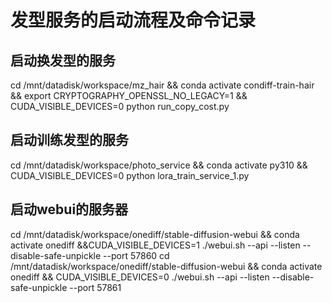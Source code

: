 # 发型服务的启动流程及命令记录

## 启动换发型的服务
cd /mnt/datadisk/workspace/mz_hair && conda activate condiff-train-hair && export CRYPTOGRAPHY_OPENSSL_NO_LEGACY=1 && CUDA_VISIBLE_DEVICES=0 python run_copy_cost.py 

## 启动训练发型的服务
cd /mnt/datadisk/workspace/photo_service && conda activate py310 && CUDA_VISIBLE_DEVICES=0  python lora_train_service_1.py 

## 启动webui的服务器
cd /mnt/datadisk/workspace/onediff/stable-diffusion-webui && conda activate onediff &&CUDA_VISIBLE_DEVICES=1 ./webui.sh --api --listen --disable-safe-unpickle --port 57860
cd /mnt/datadisk/workspace/onediff/stable-diffusion-webui && conda activate onediff && CUDA_VISIBLE_DEVICES=0 ./webui.sh --api --listen --disable-safe-unpickle --port 57861

